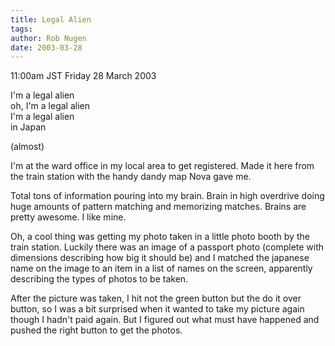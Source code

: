 ```yaml
---
title: Legal Alien
tags: 
author: Rob Nugen
date: 2003-03-28
---
```


<p class=date>11:00am JST Friday 28 March 2003</p>

<p>I'm a legal alien
<br>oh, I'm a legal alien
<br>I'm a legal alien
<br>in Japan</p>

<p>(almost)</p>

<p>I'm at the ward office in my local area to get registered.  Made it
here from the train station with the handy dandy map Nova gave me.</p>

<p>Total tons of information pouring into my brain.  Brain in high
overdrive doing huge amounts of pattern matching and memorizing
matches.  Brains are pretty awesome.  I like mine.</p>

<p>Oh, a cool thing was getting my photo taken in a little photo booth
by the train station.  Luckily there was an image of a passport photo
(complete with dimensions describing how big it should be) and I
matched the japanese name on the image to an item in a list of names
on the screen, apparently describing the types of photos to be
taken.</p>

<p>After the picture was taken, I hit not the green button but the do
it over button, so I was a bit surprised when it wanted to take my
picture again though I hadn't paid again.  But I figured out what must
have happened and pushed the right button to get the photos.</p>

